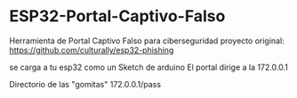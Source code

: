 # ESP32-Portal-Captivo-Falso
Herramienta de Portal Captivo Falso para ciberseguridad
proyecto original: https://github.com/culturally/esp32-phishing

se carga a tu esp32 como un Sketch de arduino
El portal dirige a la 172.0.0.1

Directorio de las "gomitas" 172.0.0.1/pass
